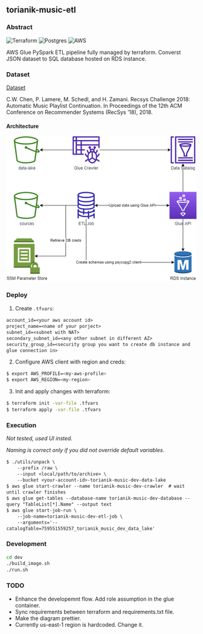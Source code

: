 ## torianik-music-etl

### Abstract
![Terraform](https://img.shields.io/badge/terraform-%235835CC.svg?style=for-the-badge&logo=terraform&logoColor=white)
![Postgres](https://img.shields.io/badge/postgres-%23316192.svg?style=for-the-badge&logo=postgresql&logoColor=white)
![AWS](https://img.shields.io/badge/AWS-%23FF9900.svg?style=for-the-badge&logo=amazon-aws&logoColor=white)

AWS Glue PySpark ETL pipeline fully managed by terraform. Converst JSON dataset to SQL database hosted on RDS instance.

### Dataset

[Dataset](https://www.aicrowd.com/challenges/spotify-million-playlist-dataset-challenge)

C.W. Chen, P. Lamere, M. Schedl, and H. Zamani. Recsys Challenge 2018: Automatic Music Playlist Continuation. In Proceedings of the 12th ACM Conference on Recommender Systems (RecSys ’18), 2018.

#### Architecture

![torianik music diagram](https://github.com/htorianik/torianik-music-etl/blob/main/doc/torianik-music.drawio.png)

### Deploy

1. Create `.tfvars`:
```
account_id=<your aws account id>
project_name=<name of your porject>
subnet_id=<subnet with NAT>
secondary_subnet_id=<any other subnet in different AZ>
security_group_id=<security group you want to create db instance and glue connection in>
```
2. Configure AWS client with region and creds:
```bash
$ export AWS_PROFILE=<my-aws-profile>
$ export AWS_REGION=<my-region>
```
3. Init and apply changes with terraform:
```bash
$ terraform init -var-file .tfvars
$ terraform apply -var-file .tfvars
```

### Execution
*Not tested, used UI insted.*

*Naming is correct only if you did not override default variables.*

```
$ ./utils/unpack \
    --prefix /raw \
    --input <local/path/to/archive> \
    --bucket <your-account-id>-torianik-music-dev-data-lake
$ aws glue start-crawler --name torianik-music-dev-crawler  # wait until crawler finishes
$ aws glue get-tables --database-name torianik-music-dev-database --query "TableList[*].Name" --output text
$ aws glue start-job-run \
    --job-name=torianik-music-dev-etl-job \
    --arguments='--catalogTable=759551559257_torianik_music_dev_data_lake'
```

### Development
```bash
cd dev
./build_image.sh
./run.sh
```

### TODO
* Enhance the developemnt flow. Add role assumption in the glue container.
* Sync requirements between terraform and requirements.txt file.
* Make the diagram prettier.
* Currently us-east-1 region is hardcoded. Change it.

